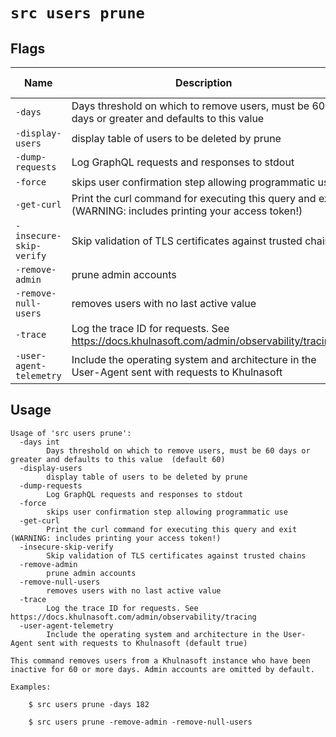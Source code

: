 # `src users prune`


## Flags

| Name | Description | Default Value |
|------|-------------|---------------|
| `-days` | Days threshold on which to remove users, must be 60 days or greater and defaults to this value  | `60` |
| `-display-users` | display table of users to be deleted by prune | `false` |
| `-dump-requests` | Log GraphQL requests and responses to stdout | `false` |
| `-force` | skips user confirmation step allowing programmatic use | `false` |
| `-get-curl` | Print the curl command for executing this query and exit (WARNING: includes printing your access token!) | `false` |
| `-insecure-skip-verify` | Skip validation of TLS certificates against trusted chains | `false` |
| `-remove-admin` | prune admin accounts | `false` |
| `-remove-null-users` | removes users with no last active value | `false` |
| `-trace` | Log the trace ID for requests. See https://docs.khulnasoft.com/admin/observability/tracing | `false` |
| `-user-agent-telemetry` | Include the operating system and architecture in the User-Agent sent with requests to Khulnasoft | `true` |


## Usage

```
Usage of 'src users prune':
  -days int
    	Days threshold on which to remove users, must be 60 days or greater and defaults to this value  (default 60)
  -display-users
    	display table of users to be deleted by prune
  -dump-requests
    	Log GraphQL requests and responses to stdout
  -force
    	skips user confirmation step allowing programmatic use
  -get-curl
    	Print the curl command for executing this query and exit (WARNING: includes printing your access token!)
  -insecure-skip-verify
    	Skip validation of TLS certificates against trusted chains
  -remove-admin
    	prune admin accounts
  -remove-null-users
    	removes users with no last active value
  -trace
    	Log the trace ID for requests. See https://docs.khulnasoft.com/admin/observability/tracing
  -user-agent-telemetry
    	Include the operating system and architecture in the User-Agent sent with requests to Khulnasoft (default true)

This command removes users from a Khulnasoft instance who have been inactive for 60 or more days. Admin accounts are omitted by default.
	
Examples:

	$ src users prune -days 182
	
	$ src users prune -remove-admin -remove-null-users


```
	
